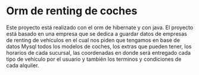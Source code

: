 # Orm de renting de coches

Este proyecto está realizado con el orm de hibernate y con java. El proyecto está basado en una empresa que se dedica a guardar datos de empresas  de renting de vehículos
en el cual nos piden que tengamos en base de datos Mysql todos los modelos de coches, los extras que pueden tener, los horarios 
de cada sucursal, las coordenadas en donde será entregado cada tipo de vehículo por el usuario y también los terminos y condiciones de cada alquiler.
